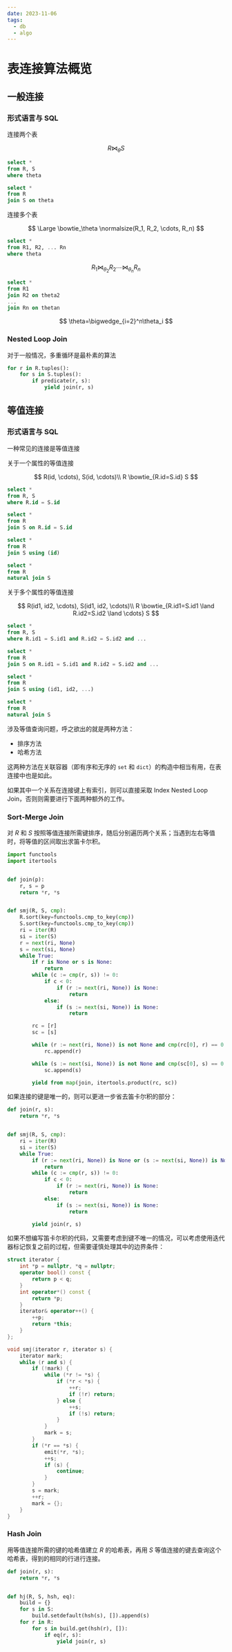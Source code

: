 ```yaml
---
date: 2023-11-06
tags: 
  - db
  - algo
---
```


# 表连接算法概览

<!--truncate-->

## 一般连接

### 形式语言与 SQL

连接两个表

$$
R \bowtie_\theta S
$$

```sql
select *
from R, S
where theta
```

```sql
select *
from R
join S on theta
```

连接多个表

$$
\Large \bowtie_\theta \normalsize(R_1, R_2, \cdots, R_n)
$$

```sql
select *
from R1, R2, ... Rn
where theta
```

$$
R_1 \bowtie_{\theta_2} R_2 \cdots  \bowtie_{\theta_{n}} R_n
$$


```sql
select *
from R1
join R2 on theta2
...
join Rn on thetan
```

$$
\theta=\bigwedge_{i=2}^n\theta_i
$$

### Nested Loop Join

对于一般情况，多重循环是最朴素的算法

```python
for r in R.tuples():
    for s in S.tuples():
        if predicate(r, s):
            yield join(r, s)
```

## 等值连接

### 形式语言与 SQL

一种常见的连接是等值连接

关于一个属性的等值连接

$$
R(id, \cdots), S(id, \cdots)\\
R \bowtie_{R.id=S.id} S
$$

```sql
select *
from R, S
where R.id = S.id
```

```sql
select *
from R
join S on R.id = S.id
```

```sql
select *
from R
join S using (id)
```

```sql
select *
from R
natural join S
```

关于多个属性的等值连接

$$
R(id1, id2, \cdots), S(id1, id2, \cdots)\\
R \bowtie_{R.id1=S.id1 \land R.id2=S.id2 \land \cdots} S
$$

```sql
select *
from R, S
where R.id1 = S.id1 and R.id2 = S.id2 and ...
```

```sql
select *
from R
join S on R.id1 = S.id1 and R.id2 = S.id2 and ...
```

```sql
select *
from R
join S using (id1, id2, ...)
```

```sql
select *
from R
natural join S
```

涉及等值查询问题，呼之欲出的就是两种方法：

- 排序方法
- 哈希方法

这两种方法在关联容器（即有序和无序的 `set` 和 `dict`）的构造中相当有用，在表连接中也是如此。

如果其中一个关系在连接键上有索引，则可以直接采取 Index Nested Loop Join，否则则需要进行下面两种额外的工作。

### Sort-Merge Join

对 $R$ 和 $S$ 按照等值连接所需键排序，随后分别遍历两个关系；当遇到左右等值时，将等值的区间取出求笛卡尔积。

```python
import functools
import itertools


def join(p):
    r, s = p
    return *r, *s


def smj(R, S, cmp):
    R.sort(key=functools.cmp_to_key(cmp))
    S.sort(key=functools.cmp_to_key(cmp))
    ri = iter(R)
    si = iter(S)
    r = next(ri, None)
    s = next(si, None)
    while True:
        if r is None or s is None:
            return
        while (c := cmp(r, s)) != 0:
            if c < 0:
                if (r := next(ri, None)) is None:
                    return
            else:
                if (s := next(si, None)) is None:
                    return

        rc = [r]
        sc = [s]

        while (r := next(ri, None)) is not None and cmp(rc[0], r) == 0:
            rc.append(r)

        while (s := next(si, None)) is not None and cmp(sc[0], s) == 0:
            sc.append(s)

        yield from map(join, itertools.product(rc, sc))
```

如果连接的键是唯一的，则可以更进一步省去笛卡尔积的部分：

```python
def join(r, s):
    return *r, *s


def smj(R, S, cmp):
    ri = iter(R)
    si = iter(S)
    while True:
        if (r := next(ri, None)) is None or (s := next(si, None)) is None:
            return
        while (c := cmp(r, s)) != 0:
            if c < 0:
                if (r := next(ri, None)) is None:
                    return
            else:
                if (s := next(si, None)) is None:
                    return

        yield join(r, s)
```

如果不想编写笛卡尔积的代码，又需要考虑到键不唯一的情况，可以考虑使用迭代器标记恢复之前的过程，但需要谨慎处理其中的边界条件：

```cpp
struct iterator {
    int *p = nullptr, *q = nullptr;
    operator bool() const {
        return p < q;
    }
    int operator*() const {
        return *p;
    }
    iterator& operator++() {
        ++p;
        return *this;
    }
};

void smj(iterator r, iterator s) {
    iterator mark;
    while (r and s) {
        if (!mark) {
            while (*r != *s) {
                if (*r < *s) {
                    ++r; 
                    if (!r) return;
                } else {
                    ++s;
                    if (!s) return;
                }
            }
            mark = s;
        }
        if (*r == *s) {
            emit(*r, *s);
            ++s;
            if (s) {
                continue;
            }
        } 
        s = mark;
        ++r;
        mark = {};
    }
}
```

### Hash Join

用等值连接所需的键的哈希值建立 $R$ 的哈希表，再用 $S$ 等值连接的键去查询这个哈希表，得到的相同的行进行连接。 

```python
def join(r, s):
    return *r, *s


def hj(R, S, hsh, eq):
    build = {}
    for s in S:
        build.setdefault(hsh(s), []).append(s)
    for r in R:
        for s in build.get(hsh(r), []):
            if eq(r, s):
                yield join(r, s)
```

